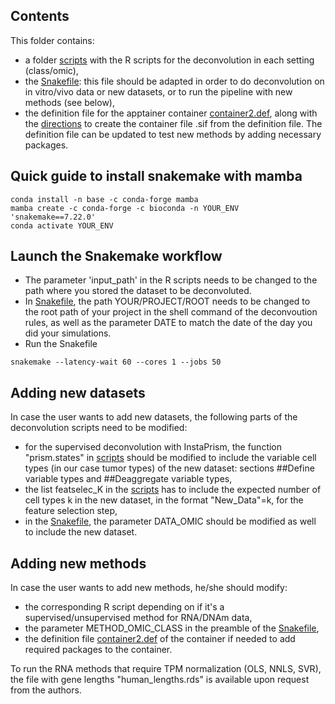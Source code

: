 ## Contents
This folder contains:
- a folder [scripts](scripts) with the R scripts for the deconvolution in each setting (class/omic),
- the [Snakefile](Snakefile): this file should be adapted in order to do deconvolution on in vitro/vivo data or new datasets, or to run the pipeline with new methods (see below),
- the definition file for the apptainer container [container2.def](container2.def), along with the [directions](container.md) to create the container file .sif from the definition file. The definition file can be updated to test new methods by adding necessary packages.

## Quick guide to install snakemake with mamba
```shell
conda install -n base -c conda-forge mamba
mamba create -c conda-forge -c bioconda -n YOUR_ENV 'snakemake==7.22.0'
conda activate YOUR_ENV
```

## Launch the Snakemake workflow
- The parameter 'input_path' in the R scripts needs to be changed to the path where you stored the dataset to be deconvoluted.
- In [Snakefile](Snakefile), the path YOUR/PROJECT/ROOT needs to be changed to the root path of your project in the shell command of the deconvoution rules, as well as the parameter DATE to match the date of the day you did your simulations.
- Run the Snakefile
```shell
snakemake --latency-wait 60 --cores 1 --jobs 50
```

## Adding new datasets
In case the user wants to add new datasets, the following parts of the deconvolution scripts need to be modified:
- for the supervised deconvolution with InstaPrism, the function "prism.states" in [scripts](scripts/) should be modified to include the variable cell types (in our case tumor types) of the new dataset: sections ##Define variable types and ##Deaggregate variable types,
- the list featselec_K in the [scripts](scripts/) has to include the expected number of cell types k in the new dataset, in the format "New_Data"=k, for the feature selection step,
- in the [Snakefile](Snakefile), the parameter DATA_OMIC should be modified as well to include the new dataset.

## Adding new methods
In case the user wants to add new methods, he/she should modify:
- the corresponding R script depending on if it's a supervised/unsupervised method for RNA/DNAm data,
- the parameter METHOD_OMIC_CLASS in the preamble of the [Snakefile](Snakefile),
- the definition file [container2.def](container2.def) of the container if needed to add required packages to the container.

To run the RNA methods that require TPM normalization (OLS, NNLS, SVR), the file with gene lengths "human_lengths.rds" is available upon request from the authors.

